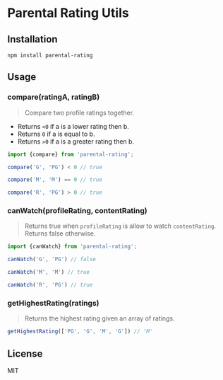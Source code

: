 # Parental Rating Utils

## Installation

```
npm install parental-rating
```

## Usage

### compare(ratingA, ratingB)

> Compare two profile ratings together.

- Returns `<0` if a is a lower rating then b.
- Returns `0` if a is equal to b.
- Returns `>0` if a is a greater rating then b.

``` javascript
import {compare} from 'parental-rating';

compare('G', 'PG') < 0 // true

compare('M', 'M') == 0 // true

compare('R', 'PG') > 0 // true
```

### canWatch(profileRating, contentRating)

> Returns true when `profileRating` is allow to watch `contentRating`.
> Returns false otherwise.

``` javascript
import {canWatch} from 'parental-rating';

canWatch('G', 'PG') // false

canWatch('M', 'M') // true

canWatch('R', 'PG') // true
```

### getHighestRating(ratings)

> Returns the highest rating given an array of ratings.

``` javascript
getHighestRating(['PG', 'G', 'M', 'G']) // 'M'
```

## License

MIT
